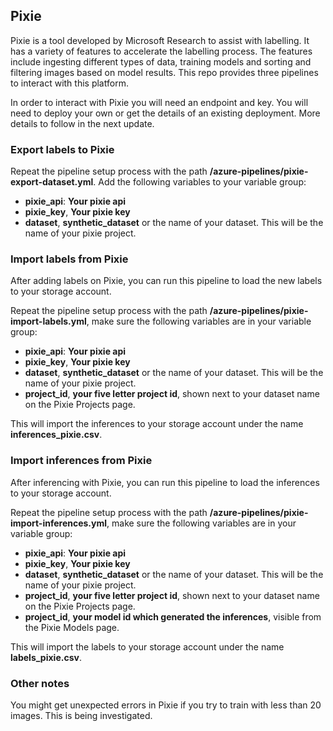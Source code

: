 ## Pixie 

Pixie is a tool developed by Microsoft Research to assist with labelling. It has a variety of features to accelerate the labelling process. The features include ingesting different types of data, training models and sorting and filtering images based on model results. This repo provides three pipelines to interact with this platform. 

In order to interact with Pixie you will need an endpoint and key. You will need to deploy your own or get the details of an existing deployment. More details to follow in the next update.

### Export labels to Pixie

Repeat the pipeline setup process with the path **/azure-pipelines/pixie-export-dataset.yml**. Add the following variables to your variable group:

- **pixie_api**: **Your pixie api**
- **pixie_key**, **Your pixie key**
- **dataset**, **synthetic_dataset** or the name of your dataset. This will be the name of your pixie project.

### Import labels from Pixie

After adding labels on Pixie, you can run this pipeline to load the new labels to your storage account.

Repeat the pipeline setup process with the path **/azure-pipelines/pixie-import-labels.yml**, make sure the following variables are in your variable group:

- **pixie_api**: **Your pixie api**
- **pixie_key**, **Your pixie key**
- **dataset**, **synthetic_dataset** or the name of your dataset. This will be the name of your pixie project.
- **project_id**, **your five letter project id**, shown next to your dataset name on the Pixie Projects page.

This will import the inferences to your storage account under the name **inferences_pixie.csv**.

### Import inferences from Pixie

After inferencing with Pixie, you can run this pipeline to load the inferences to your storage account.

Repeat the pipeline setup process with the path **/azure-pipelines/pixie-import-inferences.yml**, make sure the following variables are in your variable group:

- **pixie_api**: **Your pixie api**
- **pixie_key**, **Your pixie key**
- **dataset**, **synthetic_dataset** or the name of your dataset. This will be the name of your pixie project.
- **project_id**, **your five letter project id**, shown next to your dataset name on the Pixie Projects page.
- **project_id**, **your model id which generated the inferences**, visible from the Pixie Models page.

This will import the labels to your storage account under the name **labels_pixie.csv**.

### Other notes

You might get unexpected errors in Pixie if you try to train with less than 20 images. This is being investigated.